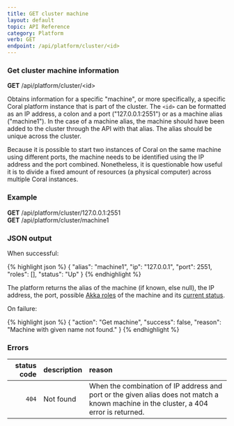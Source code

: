 ```yaml
---
title: GET cluster machine
layout: default
topic: API Reference
category: Platform
verb: GET
endpoint: /api/platform/cluster/<id>
---
```

<!--
   Licensed to the Apache Software Foundation (ASF) under one or more
   contributor license agreements.  See the NOTICE file distributed with
   this work for additional information regarding copyright ownership.
   The ASF licenses this file to You under the Apache License, Version 2.0
   (the "License"); you may not use this file except in compliance with
   the License.  You may obtain a copy of the License at

       http://www.apache.org/licenses/LICENSE-2.0

   Unless required by applicable law or agreed to in writing, software
   distributed under the License is distributed on an "AS IS" BASIS,
   WITHOUT WARRANTIES OR CONDITIONS OF ANY KIND, either express or implied.
   See the License for the specific language governing permissions and
   limitations under the License.
-->

### Get cluster machine information

<div class="alert alert-info" role="alert"><strong>GET</strong> /api/platform/cluster/&lt;id&gt;</div>

Obtains information for a specific "machine", or more specifically, a specific Coral platform instance that is part of the cluster. The `<id>` can be formatted as an IP address, a colon and a port ("127.0.0.1:2551") or as a machine alias ("machine1"). In the case of a machine alias, the machine should have been added to the cluster through the API with that alias. The alias should be unique across the cluster.

Because it is possible to start two instances of Coral on the same machine using different ports, the machine needs to be identified using the IP address and the port combined. Nonetheless, it is questionable how useful it is to divide a fixed amount of resources (a physical computer) across multiple Coral instances.

### Example

<div class="alert alert-info" role="alert"><strong>GET</strong> /api/platform/cluster/127.0.0.1:2551</div>
<div class="alert alert-info" role="alert"><strong>GET</strong> /api/platform/cluster/machine1</div>

### JSON output

When successful:

{% highlight json %}
{
    "alias": "machine1",
    "ip": "127.0.0.1",
    "port": 2551,
    "roles": [],
    "status": "Up"
}
{% endhighlight %}

The platform returns the alias of the machine (if known, else null), the IP address, the port, possible [Akka roles](http://doc.akka.io/docs/akka/snapshot/java/cluster-usage.html#Node_Roles) of the machine and its [current status](http://doc.akka.io/docs/akka/2.4.1/common/cluster.html#Member_States).

On failure:

{% highlight json %}
{
    "action": "Get machine",
    "success": false,
    "reason": "Machine with given name not found."
}
{% endhighlight %}

### Errors

status code | description | reason
---: | :--- | :---
`404` | Not found | When the combination of IP address and port or the given alias does not match a known machine in the cluster, a 404 error is returned.
